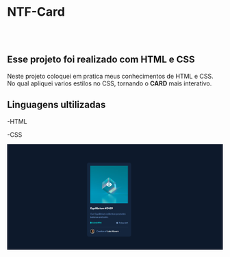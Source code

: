 <h1>NTF-Card</h1>
<br> <br>
<h2>Esse projeto foi realizado com HTML e CSS</h2>
<p>Neste projeto coloquei em pratica meus conhecimentos de HTML e CSS. No qual apliquei varios estilos no CSS, tornando o <B>CARD</b> mais interativo.</p>

<h2>Linguagens ultilizadas</h2>
<p>-HTML</p>
<p>-CSS</p>

<img src="https://github.com/maycon-douglasd/ntf-card/blob/main/src/imagens/desktop-card.png?raw=true" width="700px"/>
